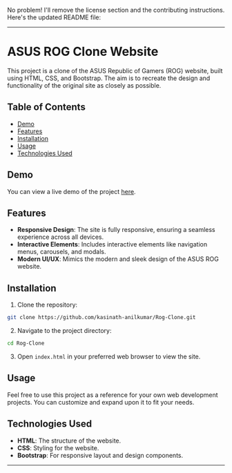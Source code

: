 No problem! I'll remove the license section and the contributing instructions. Here's the updated README file:

---

# ASUS ROG Clone Website

This project is a clone of the ASUS Republic of Gamers (ROG) website, built using HTML, CSS, and Bootstrap. The aim is to recreate the design and functionality of the original site as closely as possible.

## Table of Contents

- [Demo](#demo)
- [Features](#features)
- [Installation](#installation)
- [Usage](#usage)
- [Technologies Used](#technologies-used)

## Demo

You can view a live demo of the project [here](https://kasinath-anilkumar.github.io/Rog-Clone/).

## Features

- **Responsive Design**: The site is fully responsive, ensuring a seamless experience across all devices.
- **Interactive Elements**: Includes interactive elements like navigation menus, carousels, and modals.
- **Modern UI/UX**: Mimics the modern and sleek design of the ASUS ROG website.

## Installation

1. Clone the repository:

```bash
git clone https://github.com/kasinath-anilkumar/Rog-Clone.git
```

2. Navigate to the project directory:

```bash
cd Rog-Clone
```

3. Open `index.html` in your preferred web browser to view the site.

## Usage

Feel free to use this project as a reference for your own web development projects. You can customize and expand upon it to fit your needs.

## Technologies Used

- **HTML**: The structure of the website.
- **CSS**: Styling for the website.
- **Bootstrap**: For responsive layout and design components.

---
